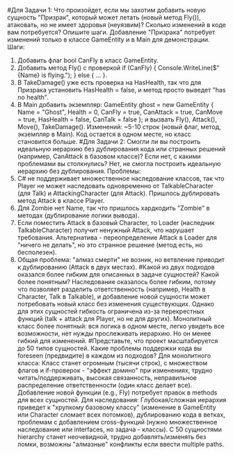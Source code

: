 #Для Задачи 1: Что произойдет, если мы захотим добавить новую сущность "Призрак", который может летать (новый метод Fly()), атаковать, но не имеет здоровья (неуязвим)? Сколько изменений в коде вам потребуется? Опишите шаги.
Добавление "Призрака" потребует изменений только в классе GameEntity и в Main для демонстрации. Шаги:
1.	Добавить флаг bool CanFly в класс GameEntity.
2.	Добавить метод Fly() с проверкой if (CanFly) { Console.WriteLine($"{Name} is flying."); } else { ... }.
3.	В TakeDamage() уже есть проверка на HasHealth, так что для Призрака установить HasHealth = false, и метод просто выведет "has no health".
4.	В Main добавить экземпляр: GameEntity ghost = new GameEntity { Name = "Ghost", Health = 0, CanFly = true, CanAttack = true, CanMove = true, HasHealth = false, CanTalk = false }; и вызвать Fly(), Attack(), Move(), TakeDamage(). Изменений: ~5-10 строк (новый флаг, метод, экземпляр в Main). Код остается в одном месте, но класс становится больше.
#Для Задачи 2: Смогли ли вы построить идеальную иерархию без дублирования кода или странных решений (например, CanAttack в базовом классе)? Если нет, с какими проблемами вы столкнулись?
Нет, не смогла построить идеальную иерархию без дублирования. Проблемы:
1.	C# не поддерживает множественное наследование классов, так что Player не может наследовать одновременно от TalkableCharacter (для Talk) и AttackingCharacter (для Attack). Пришлось дублировать метод Attack в классе Player.
2.	Для Zombie нет Name, так что пришлось хардкодить "Zombie" в методах (дублирование логики вывода).
3.	Если поместить Attack в базовый Character, то Loader (наследник TalkableCharacter) получит ненужный Attack, что нарушает требования. Альтернатива - переопределение Attack в Loader для "ничего не делать", но это странное решение (метод есть, но бесполезен).
4.	Общая проблема: "алмаз смерти" не возник, но ветвление приводит к дублированию (Attack в двух местах).
#Какой из двух подходов оказался более гибким для описанных в задаче сущностей? Какой более понятным?
Наследование оказалось более гибким, потому что позволяет разделить ответственность (например, Health в Character, Talk в Talkable), и добавление новой сущности может потребовать новый класс без изменения существующих. Однако для этих сущностей гибкость ограничена из-за перекрестных функций (talk + attack для Player, но не для других). Монолитный класс более понятный: вся логика в одном месте, легко увидеть все возможности, нет нужды прослеживать иерархию. Но он менее гибкий для изменений.
#Представьте, что проект масштабируется до 50 типов сущностей. Какие проблемы поддержки кода вы foreseen (предвидите) в каждом из подходов?
Для монолитного класса: Класс станет огромным (тысячи строк), с множеством флагов и if-проверок - "эффект домино" при изменениях, трудно читать/поддерживать, высокая связанность, неправильное распределение ответственности (один класс делает все). Добавление новой функции (e.g., Fly) потребует правок в methods для всех сущностей. Для наследования: Глубокая/сложная иерархия приведет к "хрупкому базовому классу" (изменение в GameEntity или Character сломает всех потомков), дублированию кода в ветках, проблемам с добавлением cross-функций (нужно множественное наследование или interfaces, но задача - классы). С 50 сущностями hierarchy станет неочевидной, трудно добавлять/изменять без ломки, возможны "алмазные" конфликты если ввести multiple paths.

